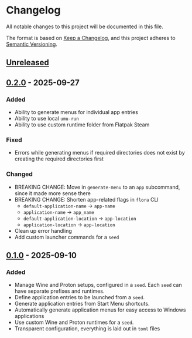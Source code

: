 # Changelog

All notable changes to this project will be documented in this file.

The format is based on [Keep a Changelog](https://keepachangelog.com/en/1.1.0/),
and this project adheres to [Semantic Versioning](https://semver.org/spec/v2.0.0.html).

## [Unreleased]

## [0.2.0] - 2025-09-27

### Added
- Ability to generate menus for individual app entries
- Ability to use local `umu-run`
- Ability to use custom runtime folder from Flatpak Steam

### Fixed
- Errors while generating menus if required directories does not exist by creating the required directories first

### Changed
- BREAKING CHANGE: Move in `generate-menu` to an `app` subcommand, since it made more sense there
- BREAKING CHANGE: Shorten app-related flags in `flora` CLI
  - `default-application-name` -> `app-name`
  - `application-name` -> `app_name`
  - `default-application-location` -> `app-location`
  - `application-location` -> `app-location`
- Clean up error handling
- Add custom launcher commands for a `seed`

## [0.1.0] - 2025-09-10

### Added
- Manage Wine and Proton setups, configured in a `seed`. Each `seed` can have separate prefixes and runtimes.
- Define application entries to be launched from a `seed`.
- Generate application entries from Start Menu shortcuts.
- Automatically generate application menus for easy access to Windows applications
- Use custom Wine and Proton runtimes for a `seed`.
- Transparent configuration, everything is laid out in `toml` files

[unreleased]: https://github.com/Damillora/flora/compare/v0.2.0...HEAD
[0.2.0]: https://github.com/Damillora/flora/compare/v0.1.0...v0.2.0
[0.1.0]: https://github.com/Damillora/flora/releases/tag/v0.1.0
